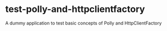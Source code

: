 # test-polly-and-httpclientfactory
A dummy application to test basic concepts of Polly and HttpClientFactory
